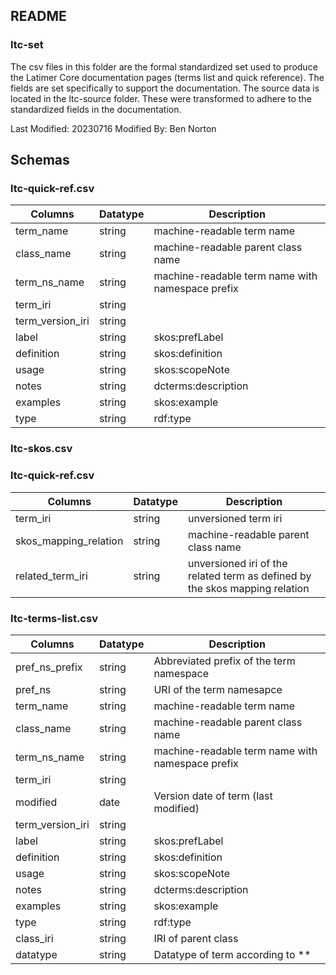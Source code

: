 ## README
### ltc-set
The csv files in this folder are the formal standardized set used to produce the
Latimer Core documentation pages (terms list and quick reference). The fields are set specifically to
support the documentation. The source data is located in the ltc-source folder. These were transformed
to adhere to the standardized fields in the documentation.

Last Modified: 20230716
Modified By: Ben Norton

## Schemas

### ltc-quick-ref.csv
| Columns          | Datatype | Description                                      |
|------------------|----------|--------------------------------------------------|
| term_name        | string   | machine-readable term name                       |
| class_name       | string   | machine-readable parent class name               |
| term_ns_name     | string   | machine-readable term name with namespace prefix |
| term_iri         | string   |                                                  |
| term_version_iri | string   |                                                  |
| label            | string   | skos:prefLabel                                   |
| definition       | string   | skos:definition                                  |
| usage            | string   | skos:scopeNote                                   |
| notes            | string   | dcterms:description                              |
| examples         | string   | skos:example                                     |
| type             | string   | rdf:type                                         |


### ltc-skos.csv
### ltc-quick-ref.csv
| Columns               | Datatype | Description                                                                                                                  |
|-----------------------|----------|------------------------------------------------------------------------------------------------------------------------------|
| term_iri              | string   | unversioned term iri                                                                                                         |
| skos_mapping_relation | string   | machine-readable parent class name                                                                                           |
| related_term_iri      | string   | unversioned iri of the related term as defined by the skos mapping relation
  

### ltc-terms-list.csv
| Columns          | Datatype | Description                                      |
|------------------|----------|--------------------------------------------------|
 | pref_ns_prefix   | string | Abbreviated prefix of the term namespace         |
| pref_ns          | string | URI of the term namesapce                        |          
| term_name        | string   | machine-readable term name                       |
| class_name       | string   | machine-readable parent class name               |
| term_ns_name     | string   | machine-readable term name with namespace prefix |
| term_iri         | string   |                                                  |
 | modified         | date | Version date of term (last modified)             |
| term_version_iri | string   |                                                  |
| label            | string   | skos:prefLabel                                   |
| definition       | string   | skos:definition                                  |
| usage            | string   | skos:scopeNote                                   |
| notes            | string   | dcterms:description                              |
| examples         | string   | skos:example                                     |
| type             | string   | rdf:type                                         |
| class_iri        | string | IRI of parent class                              |
| datatype         | string | Datatype of term according to **                 |
